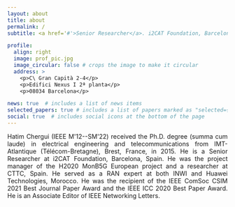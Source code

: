```yaml
---
layout: about
title: about
permalink: /
subtitle: <a href='#'>Senior Researcher</a>. i2CAT Foundation, Barcelona, Spain.

profile:
  align: right
  image: prof_pic.jpg
  image_circular: false # crops the image to make it circular
  address: >
    <p>C\ Gran Capità 2-4</p>
    <p>Edifici Nexus I 2ª planta</p>
    <p>08034 Barcelona</p>

news: true  # includes a list of news items
selected_papers: true # includes a list of papers marked as "selected={true}"
social: true  # includes social icons at the bottom of the page
---
```


<p align="justify"> Hatim Chergui (IEEE M'12--SM'22) received the Ph.D. degree (summa cum laude) in electrical engineering and telecommunications from IMT-Atlantique (Télécom-Bretagne), Brest, France, in 2015. He is a Senior Researcher at i2CAT Foundation, Barcelona, Spain. He was the project manager of the H2020 MonB5G European project and a researcher at CTTC, Spain. He served as a RAN expert at both INWI and Huawei Technologies, Morocco. He was the recipient of the IEEE ComSoc CSIM 2021 Best Journal Paper Award and the IEEE ICC 2020 Best Paper Award. He is an Associate Editor of IEEE Networking Letters.</p>

